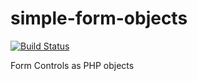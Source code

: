 # simple-form-objects
[![Build Status](https://api.travis-ci.com/jimmy4fingers/simple-form-objects.svg?branch=master)](https://travis-ci.com/jimmy4fingers/simple-form-objects)

Form Controls as PHP objects
